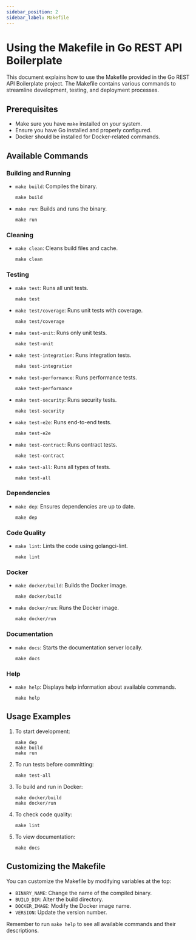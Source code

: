 ```yaml
---
sidebar_position: 2
sidebar_label: Makefile
---
```


# Using the Makefile in Go REST API Boilerplate

This document explains how to use the Makefile provided in the Go REST API Boilerplate project. The Makefile contains various commands to streamline development, testing, and deployment processes.

## Prerequisites

- Make sure you have `make` installed on your system.
- Ensure you have Go installed and properly configured.
- Docker should be installed for Docker-related commands.

## Available Commands

### Building and Running

- `make build`: Compiles the binary.
  ```
  make build
  ```

- `make run`: Builds and runs the binary.
  ```
  make run
  ```

### Cleaning

- `make clean`: Cleans build files and cache.
  ```
  make clean
  ```

### Testing

- `make test`: Runs all unit tests.
  ```
  make test
  ```

- `make test/coverage`: Runs unit tests with coverage.
  ```
  make test/coverage
  ```

- `make test-unit`: Runs only unit tests.
  ```
  make test-unit
  ```

- `make test-integration`: Runs integration tests.
  ```
  make test-integration
  ```

- `make test-performance`: Runs performance tests.
  ```
  make test-performance
  ```

- `make test-security`: Runs security tests.
  ```
  make test-security
  ```

- `make test-e2e`: Runs end-to-end tests.
  ```
  make test-e2e
  ```

- `make test-contract`: Runs contract tests.
  ```
  make test-contract
  ```

- `make test-all`: Runs all types of tests.
  ```
  make test-all
  ```

### Dependencies

- `make dep`: Ensures dependencies are up to date.
  ```
  make dep
  ```

### Code Quality

- `make lint`: Lints the code using golangci-lint.
  ```
  make lint
  ```

### Docker

- `make docker/build`: Builds the Docker image.
  ```
  make docker/build
  ```

- `make docker/run`: Runs the Docker image.
  ```
  make docker/run
  ```

### Documentation

- `make docs`: Starts the documentation server locally.
  ```
  make docs
  ```

### Help

- `make help`: Displays help information about available commands.
  ```
  make help
  ```

## Usage Examples

1. To start development:
   ```
   make dep
   make build
   make run
   ```

2. To run tests before committing:
   ```
   make test-all
   ```

3. To build and run in Docker:
   ```
   make docker/build
   make docker/run
   ```

4. To check code quality:
   ```
   make lint
   ```

5. To view documentation:
   ```
   make docs
   ```

## Customizing the Makefile

You can customize the Makefile by modifying variables at the top:

- `BINARY_NAME`: Change the name of the compiled binary.
- `BUILD_DIR`: Alter the build directory.
- `DOCKER_IMAGE`: Modify the Docker image name.
- `VERSION`: Update the version number.

Remember to run `make help` to see all available commands and their descriptions.